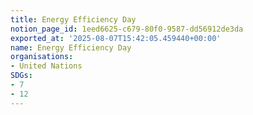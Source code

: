 ```yaml
---
title: Energy Efficiency Day
notion_page_id: 1eed6625-c679-80f0-9587-dd56912de3da
exported_at: '2025-08-07T15:42:05.459440+00:00'
name: Energy Efficiency Day
organisations:
- United Nations
SDGs:
- 7
- 12
---
```


